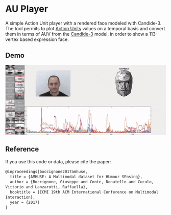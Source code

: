 # AU Player
A simple Action Unit player with a rendered face modeled with Candide-3.  
The tool permits to plot [Action Units](https://www.cs.cmu.edu/~face/facs.htm) values on a temporal basis and convert them in terms of AUV from the [Candide-3](http://www.icg.isy.liu.se/candide/) model, in order to show a 113-vertex based expression face.

## Demo
<img src="img/demo.gif" alt="Demo example" width="800px">

## Reference
If you use this code or data, please cite the paper: 
```
@inproceedings{boccignone2017amhuse,
  title = {AMHUSE: A Multimodal dataset for HUmour SEnsing},
  author = {Boccignone, Giuseppe and Conte, Donatello and Cuculo, Vittorio and Lanzarotti, Raffaella},
  booktitle = {ICMI 19th ACM International Conference on Multimodal Interaction},
  year = {2017}
}
```
